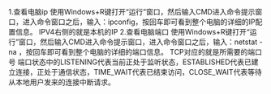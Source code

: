 1.查看电脑ip
使用Windows+R键打开“运行”窗口，然后输入CMD进入命令提示窗口，进入命令窗口之后，输入：ipconfig，按回车即可看到整个电脑的详细的IP配置信息。
IPV4右侧的就是本机的IP
2.查看电脑端口
使用Windows+R键打开“运行”窗口，然后输入CMD进入命令提示窗口，进入命令窗口之后，输入：netstat -na ，按回车即可看到整个电脑的详细的端口信息。
TCP对应的就是所需要的端口号
端口状态中的LISTENING代表当前正处于监听状态，ESTABLISHED代表已建立连接，正处于通信状态，TIME_WAIT代表已结束访问，CLOSE_WAIT代表等待从本地用户发来的连接中断请求。